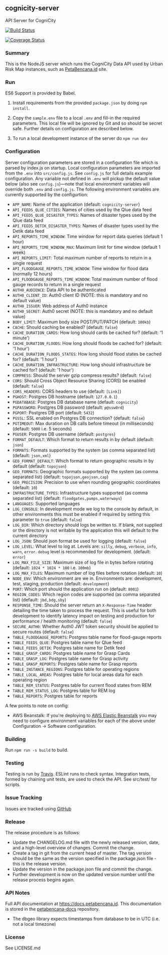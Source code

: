 ## cognicity-server
API Server for CogniCity

[![Build Status](https://travis-ci.org/urbanriskmap/cognicity-server.svg?branch=master)](https://travis-ci.org/urbanriskmap/cognicity-server)

[![Coverage Status](https://coveralls.io/repos/github/urbanriskmap/cognicity-server/badge.svg?branch=server-object-refactor)](https://coveralls.io/github/urbanriskmap/cognicity-server?branch=server-object-refactor)

### Summary

This is the NodeJS server which runs the CogniCity Data API used by Urban Risk Map instances, such as [PetaBencana.id](https://petabencana.id) site.  

### Run
ES6 Support is provided by Babel.

1. Install requirements from the provided `package.json` by doing `npm install`.

2. Copy the `sample.env` file to a local `.env` and fill-in the required parameters. This local file will be ignored by Git and so should be secret safe. Further details on configuration are described below.

3. To run a local development instance of the server do `npm run dev`

### Configuration
Server configuration parameters are stored in a configuration file which is parsed by index.js on startup. Local configuration parameters are imported from the `.env` into `src/config.js`.  See `config.js` for full details example configuration. Any variable not defined in `.env` will pickup the default value below (also see `config.js`)—note that local environment variables will override both `.env` and `config.js`.  The following environment variables are currently supported by the configurtion:

* `APP_NAME`: Name of the application (default: `cognicity-server`)
* `API_FEEDS_QLUE_CITIES`: Names of cities used by the Qlue data feed
* `API_FEEDS_QLUE_DISASTER_TYPES`: Names of disaster types used by the Qlue data feed
* `API_FEEDS_DETIK_DISASTER_TYPES`: Names of disaster types used by the Detik data feed
* `API_REPORTS_TIME_WINDOW`: Time window for report data queries (default 1 hour)
* `API_REPORTS_TIME_WINDOW_MAX`: Maximum limit for time window (default 1 week)
* `API_REPORTS_LIMIT`: Total maximum number of reports to return in a single request
* `API_FLOODGAUGE_REPORTS_TIME_WINDOW`: Time window for flood data (normally 12 hours)
* `API_FLOODGAUGE_REPORTS_TIME_WINDOW`: Total maximum number of flood gauge records to return in a single request
* `AUTH0_AUDIENCE`: Data API to be authenticated
* `AUTH0_CLIENT_ID`: Auth0 client ID (NOTE: this is mandatory and no default value)
* `AUTH0_ISSUER`: Web address of Auth0 instance
* `AUTH0_SECRET`: Auth0 secret (NOTE: this is mandatory and no default value)
* `BODY_LIMIT`: Maximum body size POST/PUT/PATCH (default: `100kb`)
* `CACHE`: Should caching be enabled? (default: `false`)
* `CACHE_DURATION_CARDS`: How long should cards be cached for? (default: '1 minute')
* `CACHE_DURATION_FLOODS`: How long should floods be cached for? (default: '1 hour')
* `CACHE_DURATION_FLOODS_STATES`: How long should flood states be cached for? (default: '1 hour')
* `CACHE_DURATION_INFRASTRUCTURE`: How long should infrastructure be cached for? (default: '1 hour')
* `COMPRESS`: Should the server gzip compress results? (default: `false`)
* `CORS`: Should Cross Object Resource Sharing (CORS) be enabled (default: `false`)
* `CORS_HEADERS`: CORS headers to use (default: `[Link]`)
* `PGHOST`: Postgres DB hostname (default: `127.0.0.1`)
* `PGDATABASE`: Postgres DB database name (default: `cognicity`)
* `PGPASSWORD`: Postgres DB password (default: `p@ssw0rd`)
* `PGPORT`: Postgres DB port (default: `5432`)
* `PGSSL`: SSL enabled on Postgres DB connection? (default: `false`)
* `PGTIMEOUT`: Max duration on DB calls before timeout (in milliseconds) (default: `5000` i.e. 5 seconds)
* `PGUSER`: Postgres DB username (default: `postgres`)
* `FORMAT_DEFAULT`: Which format to return results in by default (default: `json`)
* `FORMATS`: Formats supported by the system (as comma separated list) (default: `json,xml`)
* `GEO_FORMAT_DEFAULT`: Which format to return geographic results in by default (default: `topojson`)
* `GEO_FORMATS`: Geographic formats supported by the system (as comma separated list) (default: `topojson,geojson,cap`)
* `GEO_PRECISION`: Precision to use when rounding geographic coordinates (default: `10`)
* `INFRASTRUCTURE_TYPES`: Infrastructure types supported (as comma separated list) (default: `floodgates,pumps,waterways`)
* `LANGUAGES`: Supported languages
* `LOG_CONSOLE`: In development mode we log to the console by default, in other environments this must be enabled if required by setting this parameter to `true` (default: `false`)
* `LOG_DIR`: Which directory should logs be written to.  If blank, not supplied or the directory is not writable by the application this will default to the current directory
* `LOG_JSON`: Should json format be used for logging (default: `false`)
* `LOG_LEVEL`: What level to log at. Levels are: `silly`, `debug`, `verbose`, `info`, `warn`, `error`. `debug` level is recommended for development.  (default: `error`)
* `LOG_MAX_FILE_SIZE`: Maximum size of log file in bytes before rotating (default: `1024 * 1024 * 100` i.e. `100mb`)
* `LOG_MAX_FILES`: Maximum number of log files before rotation (default: `10`)
* `NODE_ENV`: Which environment are we in.  Environments are: development, test, staging, production (default: `development`)
* `PORT`: Which port should the application run on (default: `8001`)
* `REGION_CODES`: Which region codes are supported (as comma separated list) (default: `jbd,bdg,sby`)
* `RESPONSE_TIME`: Should the server return an `X-Response-Time` header detailing the time taken to process the request.  This is useful for both development to identify latency impact on testing and production for performance / health monitoring (default: `false`)
* `SECURE_AUTH0`: Whether Auth0 JWT token security should be applied to secure routes (default: `false`)
* `TABLE_FLOODGAUGE_REPORTS`: Postgres table name for flood-gauge reports
* `TABLE_FEEDS_QLUE`: Postgres table name for Qlue feed
* `TABLE_FEEDS_DETIK`: Postgres table name for Detik feed
* `TABLE_GRASP_CARDS`: Postgres table name for Grasp Cards
* `TABLE_GRASP_LOG`: Postgres table name for Grasp activity
* `TABLE_GRASP_REPORTS`: Postgres table name for Grasp reports
* `TABLE_INSTANCE_REGIONS`: Postgres table for operating regions
* `TABLE_LOCAL_AREAS`: Postgres table for local areas data for each operating region
* `TABLE_REM_STATUS`: Postgres table for current flood states from REM
* `TABLE_REM_STATUS_LOG`: Postgres table for REM log
* `TABLE_REPORTS`: Postgres table for reports

A few points to note on config:

* AWS Beanstalk: If you're deploying to [AWS Elastic Beanstalk](http://docs.aws.amazon.com/elasticbeanstalk/latest/dg/Welcome.html) you may need to configure environment variables for each of the above under Configuration -> Software configuration.

### Building
Run `npm run -s build` to build.

### Testing
Testing is run by [Travis](https://travis-ci.org/urbanriskmap/cognicity-server). ESLint runs to check syntax. Integration tests, formed by chaining unit tests, are used to check the API. See src/test/ for scripts.

### Issue Tracking
Issues are tracked using [GitHub](https://github.com/urbanriskmap/cognicity-server/issues)

### Release
The release procedure is as follows:
* Update the CHANGELOG.md file with the newly released version, date, and a high-level overview of changes. Commit the change.
* Create a tag in git from the current head of master. The tag version should be the same as the version specified in the package.json file - this is the release version.
* Update the version in the package.json file and commit the change.
* Further development is now on the updated version number until the release process begins again.

### API Notes
Full API documentation at https://docs.petabencana.id. This documentation is stored in the [petabencana-docs](https://github.com/urbanriskmap/petabencana-docs) repository.

- The dbgeo library expects timestamps from database to be in UTC (i.e. not a local timezone)

### License
See LICENSE.md
